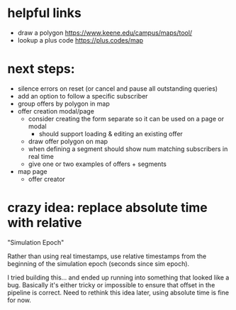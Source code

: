 # helpful links

- draw a polygon
  https://www.keene.edu/campus/maps/tool/
- lookup a plus code
  https://plus.codes/map

# next steps:

- silence errors on reset (or cancel and pause all outstanding queries)
- add an option to follow a specific subscriber
- group offers by polygon in map
- offer creation modal/page
  - consider creating the form separate so it can be used on a page or modal
    - should support loading & editing an existing offer
  - draw offer polygon on map
  - when defining a segment should show num matching subscribers in real time
  - give one or two examples of offers + segments
- map page
  - offer creator

# crazy idea: replace absolute time with relative

"Simulation Epoch"

Rather than using real timestamps, use relative timestamps from the beginning of the simulation epoch (seconds since sim epoch).

I tried building this... and ended up running into something that looked like a bug. Basically it's either tricky or impossible to ensure that offset in the pipeline is correct. Need to rethink this idea later, using absolute time is fine for now.
